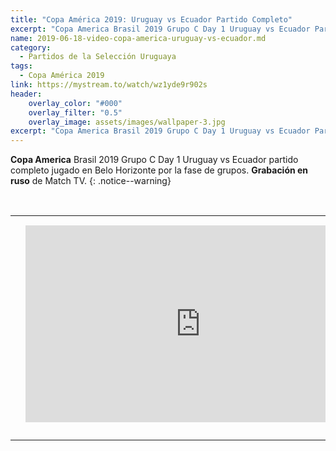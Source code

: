 ```yaml
---
title: "Copa América 2019: Uruguay vs Ecuador Partido Completo"
excerpt: "Copa America Brasil 2019 Grupo C Day 1 Uruguay vs Ecuador Partido Completo"
name: 2019-06-18-video-copa-america-uruguay-vs-ecuador.md
category:
  - Partidos de la Selección Uruguaya
tags:
  - Copa América 2019
link: https://mystream.to/watch/wz1yde9r902s
header:
    overlay_color: "#000"
    overlay_filter: "0.5"
    overlay_image: assets/images/wallpaper-3.jpg
excerpt: "Copa America Brasil 2019 Grupo C Day 1 Uruguay vs Ecuador Partido Completo"
---
```


**Copa America** Brasil 2019 Grupo C Day 1 Uruguay vs Ecuador partido completo jugado en Belo Horizonte por la fase de grupos. **Grabación en ruso** de Match TV.
{: .notice--warning}

<br>
<div id="media">
	<center>
		<table>
			<tbody>
  				<tr>
					<td height="13" width="21" background="{{ site.url }}/{{ site.baseurl }}/assets/images/12421152032.png"></td>
					<td height="13" background="{{ site.url }}/{{ site.baseurl }}/assets/images/55452124552.png"></td>
					<td height="13" width="21" background="{{ site.url }}/{{ site.baseurl }}/assets/images/45454787.png"></td>
  				</tr>
				<tr>
					<td width="21" background="{{ site.url }}/{{ site.baseurl }}/assets/images/21210212120.png"></td>
					<td>
						<iframe src="https://embed.mystream.to/wz1yde9r902s" scrolling="no" frameborder="0" width="560" height="315" allowfullscreen="true" webkitallowfullscreen="true" mozallowfullscreen="true"></iframe>
					</td>
    					<td width="21" background="{{ site.url }}/{{ site.baseurl }}/assets/images/203233451.png"></td>
  				</tr>
				<tr>
    					<td height="17" width="21" background="{{ site.url }}/{{ site.baseurl }}/assets/images/23121542.png"></td>
    					<td height="17" background="{{ site.url }}/{{ site.baseurl }}/assets/images/12345456.png"></td>
    					<td height="25" width="21" background="{{ site.url }}/{{ site.baseurl }}/assets/images/2656564.png"></td>
  				</tr>
			</tbody>
		</table>
	</center>
</div>
